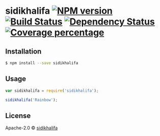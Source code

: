 # sidikhalifa [![NPM version][npm-image]][npm-url] [![Build Status][travis-image]][travis-url] [![Dependency Status][daviddm-image]][daviddm-url] [![Coverage percentage][coveralls-image]][coveralls-url]
> 

## Installation

```sh
$ npm install --save sidikhalifa
```

## Usage

```js
var sidikhalifa = require('sidikhalifa');

sidikhalifa('Rainbow');
```
## License

Apache-2.0 © [sidikhalifa]()


[npm-image]: https://badge.fury.io/js/sidikhalifa.svg
[npm-url]: https://npmjs.org/package/sidikhalifa
[travis-image]: https://travis-ci.org/sidikhalifa/sidikhalifa.svg?branch=master
[travis-url]: https://travis-ci.org/sidikhalifa/sidikhalifa
[daviddm-image]: https://david-dm.org/sidikhalifa/sidikhalifa.svg?theme=shields.io
[daviddm-url]: https://david-dm.org/sidikhalifa/sidikhalifa
[coveralls-image]: https://coveralls.io/repos/sidikhalifa/sidikhalifa/badge.svg
[coveralls-url]: https://coveralls.io/r/sidikhalifa/sidikhalifa
